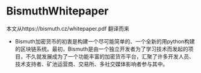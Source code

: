 # BismuthWhitepaper
本文从https://bismuth.cz/whitepaper.pdf 翻译而来

- Bismuth加密货币的初衷是构建一个尽可能简单的、一个全新的用python构建的区块链系统。最初，Bismuth是由一个独立开发者为了学习技术而发起的项目，不久就发展成为了一个功能丰富的加密货币平台，汇聚了许多开发人员、技术支持者、矿池运营商、交易所、多社交媒体影响者参与其中。
